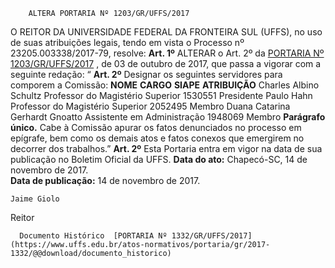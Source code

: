         ALTERA PORTARIA Nº 1203/GR/UFFS/2017  

 O REITOR DA UNIVERSIDADE FEDERAL DA FRONTEIRA SUL (UFFS), no uso de suas atribuições legais, tendo em vista o Processo nº 23205.003338/2017-79, resolve:   **Art. 1º** ALTERAR o Art. 2º da [PORTARIA Nº 1203/GR/UFFS/2017](https://www.uffs.edu.br/atos-normativos/portaria/gr/2017-1203)  , de 03 de outubro de 2017, que passa a vigorar com a seguinte redação: “ **Art. 2º** Designar os seguintes servidores para comporem a Comissão:     **NOME**    **CARGO**    **SIAPE**    **ATRIBUIÇÃO**      Charles Albino Schultz   Professor do Magistério Superior   1530551   Presidente     Paulo Hahn   Professor do Magistério Superior   2052495   Membro     Duana Catarina Gerhardt Gnoatto   Assistente em Administração   1948069   Membro     **Parágrafo único.** Cabe à Comissão apurar os fatos denunciados no processo em epígrafe, bem como os demais atos e fatos conexos que emergirem no decorrer dos trabalhos.”   **Art. 2º** Esta Portaria entra em vigor na data de sua publicação no Boletim Oficial da UFFS.      **Data do ato:** Chapecó-SC, 14 de novembro de 2017.   
 **Data de publicação:**  14 de novembro de 2017. 

    Jaime Giolo   
 Reitor 

      Documento Histórico  [PORTARIA Nº 1332/GR/UFFS/2017](https://www.uffs.edu.br/atos-normativos/portaria/gr/2017-1332/@@download/documento_historico)     
      